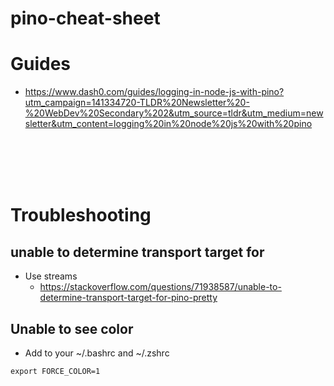 # pino-cheat-sheet



# Guides
- https://www.dash0.com/guides/logging-in-node-js-with-pino?utm_campaign=141334720-TLDR%20Newsletter%20-%20WebDev%20Secondary%202&utm_source=tldr&utm_medium=newsletter&utm_content=logging%20in%20node%20js%20with%20pino



<br><br>
<br><br>

# Troubleshooting

## unable to determine transport target for
- Use streams
  - https://stackoverflow.com/questions/71938587/unable-to-determine-transport-target-for-pino-pretty

## Unable to see color
- Add to your ~/.bashrc and ~/.zshrc
```
export FORCE_COLOR=1
```
